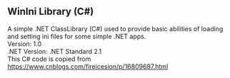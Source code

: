 ## WinIni Library (C#)
A simple .NET ClassLibrary (C#) used to provide basic abilities of loading and setting ini files for some simple .NET apps.<br>
Version: 1.0<br>
.NET Version: .NET Standard 2.1<br>
This C# code is copied from https://www.cnblogs.com/fireicesion/p/16809687.html<br>
